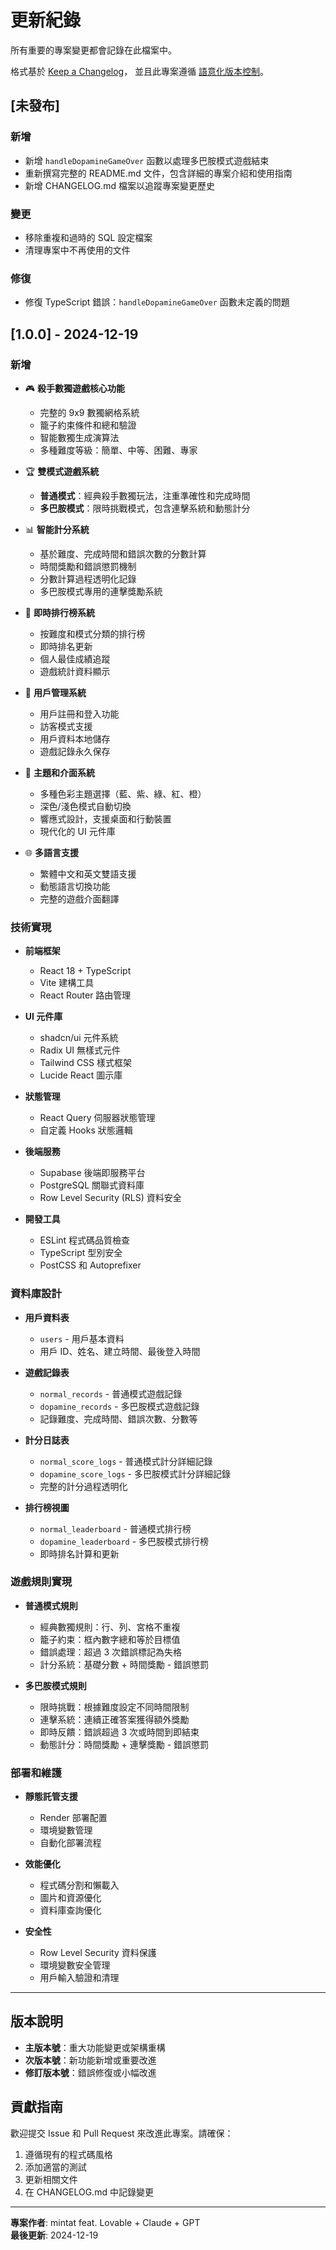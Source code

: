 # 更新紀錄

所有重要的專案變更都會記錄在此檔案中。

格式基於 [Keep a Changelog](https://keepachangelog.com/zh-TW/1.0.0/)，
並且此專案遵循 [語意化版本控制](https://semver.org/lang/zh-TW/)。

## [未發布]

### 新增
- 新增 `handleDopamineGameOver` 函數以處理多巴胺模式遊戲結束
- 重新撰寫完整的 README.md 文件，包含詳細的專案介紹和使用指南
- 新增 CHANGELOG.md 檔案以追蹤專案變更歷史

### 變更
- 移除重複和過時的 SQL 設定檔案
- 清理專案中不再使用的文件

### 修復
- 修復 TypeScript 錯誤：`handleDopamineGameOver` 函數未定義的問題

## [1.0.0] - 2024-12-19

### 新增
- 🎮 **殺手數獨遊戲核心功能**
  - 完整的 9x9 數獨網格系統
  - 籠子約束條件和總和驗證
  - 智能數獨生成演算法
  - 多種難度等級：簡單、中等、困難、專家

- 🏆 **雙模式遊戲系統**
  - **普通模式**：經典殺手數獨玩法，注重準確性和完成時間
  - **多巴胺模式**：限時挑戰模式，包含連擊系統和動態計分

- 📊 **智能計分系統**
  - 基於難度、完成時間和錯誤次數的分數計算
  - 時間獎勵和錯誤懲罰機制
  - 分數計算過程透明化記錄
  - 多巴胺模式專用的連擊獎勵系統

- 🏅 **即時排行榜系統**
  - 按難度和模式分類的排行榜
  - 即時排名更新
  - 個人最佳成績追蹤
  - 遊戲統計資料顯示

- 👤 **用戶管理系統**
  - 用戶註冊和登入功能
  - 訪客模式支援
  - 用戶資料本地儲存
  - 遊戲記錄永久保存

- 🎨 **主題和介面系統**
  - 多種色彩主題選擇（藍、紫、綠、紅、橙）
  - 深色/淺色模式自動切換
  - 響應式設計，支援桌面和行動裝置
  - 現代化的 UI 元件庫

- 🌐 **多語言支援**
  - 繁體中文和英文雙語支援
  - 動態語言切換功能
  - 完整的遊戲介面翻譯

### 技術實現

- **前端框架**
  - React 18 + TypeScript
  - Vite 建構工具
  - React Router 路由管理

- **UI 元件庫**
  - shadcn/ui 元件系統
  - Radix UI 無樣式元件
  - Tailwind CSS 樣式框架
  - Lucide React 圖示庫

- **狀態管理**
  - React Query 伺服器狀態管理
  - 自定義 Hooks 狀態邏輯

- **後端服務**
  - Supabase 後端即服務平台
  - PostgreSQL 關聯式資料庫
  - Row Level Security (RLS) 資料安全

- **開發工具**
  - ESLint 程式碼品質檢查
  - TypeScript 型別安全
  - PostCSS 和 Autoprefixer

### 資料庫設計

- **用戶資料表**
  - `users` - 用戶基本資料
  - 用戶 ID、姓名、建立時間、最後登入時間

- **遊戲記錄表**
  - `normal_records` - 普通模式遊戲記錄
  - `dopamine_records` - 多巴胺模式遊戲記錄
  - 記錄難度、完成時間、錯誤次數、分數等

- **計分日誌表**
  - `normal_score_logs` - 普通模式計分詳細記錄
  - `dopamine_score_logs` - 多巴胺模式計分詳細記錄
  - 完整的計分過程透明化

- **排行榜視圖**
  - `normal_leaderboard` - 普通模式排行榜
  - `dopamine_leaderboard` - 多巴胺模式排行榜
  - 即時排名計算和更新

### 遊戲規則實現

- **普通模式規則**
  - 經典數獨規則：行、列、宮格不重複
  - 籠子約束：框內數字總和等於目標值
  - 錯誤處理：超過 3 次錯誤標記為失格
  - 計分系統：基礎分數 + 時間獎勵 - 錯誤懲罰

- **多巴胺模式規則**
  - 限時挑戰：根據難度設定不同時間限制
  - 連擊系統：連續正確答案獲得額外獎勵
  - 即時反饋：錯誤超過 3 次或時間到即結束
  - 動態計分：時間獎勵 + 連擊獎勵 - 錯誤懲罰

### 部署和維護

- **靜態託管支援**
  - Render 部署配置
  - 環境變數管理
  - 自動化部署流程

- **效能優化**
  - 程式碼分割和懶載入
  - 圖片和資源優化
  - 資料庫查詢優化

- **安全性**
  - Row Level Security 資料保護
  - 環境變數安全管理
  - 用戶輸入驗證和清理

---

## 版本說明

- **主版本號**：重大功能變更或架構重構
- **次版本號**：新功能新增或重要改進
- **修訂版本號**：錯誤修復或小幅改進

## 貢獻指南

歡迎提交 Issue 和 Pull Request 來改進此專案。請確保：

1. 遵循現有的程式碼風格
2. 添加適當的測試
3. 更新相關文件
4. 在 CHANGELOG.md 中記錄變更

---

**專案作者**: mintat feat. Lovable + Claude + GPT  
**最後更新**: 2024-12-19

